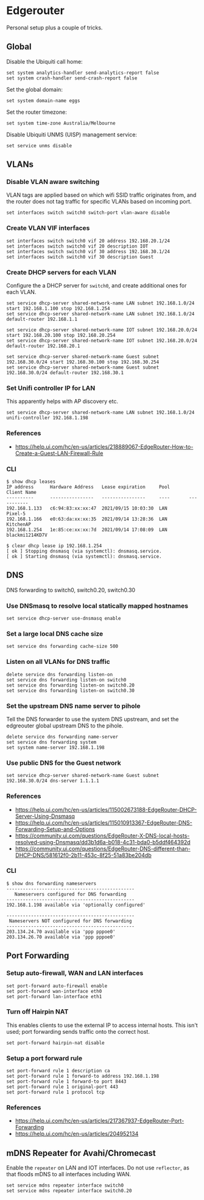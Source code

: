 Edgerouter
==========

Personal setup plus a couple of tricks.


Global
----------

Disable the Ubiquiti call home:
```
set system analytics-handler send-analytics-report false
set system crash-handler send-crash-report false
```

Set the global domain:
```
set system domain-name eggs
```

Set the router timezone:
```
set system time-zone Australia/Melbourne
```

Disable Ubiquiti UNMS (UISP) management service:
```
set service unms disable
```


VLANs
----------

### Disable VLAN aware switching

VLAN tags are applied based on which wifi SSID traffic originates from, and the router does not tag
traffic for specific VLANs based on incoming port.
```
set interfaces switch switch0 switch-port vlan-aware disable
```

### Create VLAN VIF interfaces
```
set interfaces switch switch0 vif 20 address 192.168.20.1/24
set interfaces switch switch0 vif 20 description IOT
set interfaces switch switch0 vif 30 address 192.168.30.1/24
set interfaces switch switch0 vif 30 description Guest
```

### Create DHCP servers for each VLAN

Configure the a DHCP server for `switch0`, and create additional ones for each VLAN.
```
set service dhcp-server shared-network-name LAN subnet 192.168.1.0/24 start 192.168.1.100 stop 192.168.1.254
set service dhcp-server shared-network-name LAN subnet 192.168.1.0/24 default-router 192.168.1.1

set service dhcp-server shared-network-name IOT subnet 192.168.20.0/24 start 192.168.20.100 stop 192.168.20.254
set service dhcp-server shared-network-name IOT subnet 192.168.20.0/24 default-router 192.168.20.1

set service dhcp-server shared-network-name Guest subnet 192.168.30.0/24 start 192.168.30.100 stop 192.168.30.254
set service dhcp-server shared-network-name Guest subnet 192.168.30.0/24 default-router 192.168.30.1
```

### Set Unifi controller IP for LAN

This apparently helps with AP discovery etc.
```
set service dhcp-server shared-network-name LAN subnet 192.168.1.0/24 unifi-controller 192.168.1.198
```

### References

* https://help.ui.com/hc/en-us/articles/218889067-EdgeRouter-How-to-Create-a-Guest-LAN-Firewall-Rule

### CLI

```
$ show dhcp leases
IP address      Hardware Address   Lease expiration     Pool       Client Name
----------      ----------------   ----------------     ----       -----------
192.168.1.133   c6:94:83:xx:xx:47  2021/09/15 10:03:30  LAN        Pixel-5
192.168.1.166   e0:63:da:xx:xx:35  2021/09/14 13:28:36  LAN        KitchenAP
192.168.1.254   1e:85:ce:xx:xx:7d  2021/09/14 17:08:09  LAN        blackmi1214KD7V

$ clear dhcp lease ip 192.168.1.254
[ ok ] Stopping dnsmasq (via systemctl): dnsmasq.service.
[ ok ] Starting dnsmasq (via systemctl): dnsmasq.service.
```


DNS
----------

DNS forwarding to switch0, switch0.20, switch0.30

### Use DNSmasq to resolve local statically mapped hostnames
```
set service dhcp-server use-dnsmasq enable
```

### Set a large local DNS cache size
```
set service dns forwarding cache-size 500
```

### Listen on all VLANs for DNS traffic
```
delete service dns forwarding listen-on
set service dns forwarding listen-on switch0
set service dns forwarding listen-on switch0.20
set service dns forwarding listen-on switch0.30
```

### Set the upstream DNS name server to pihole

Tell the DNS forwarder to use the system DNS upstream, and set the edgreouter global upstream DNS
to the pihole.
```
delete service dns forwarding name-server
set service dns forwarding system
set system name-server 192.168.1.198
```

### Use public DNS for the Guest network
```
set service dhcp-server shared-network-name Guest subnet 192.168.30.0/24 dns-server 1.1.1.1
```

### References

* https://help.ui.com/hc/en-us/articles/115002673188-EdgeRouter-DHCP-Server-Using-Dnsmasq
* https://help.ui.com/hc/en-us/articles/115010913367-EdgeRouter-DNS-Forwarding-Setup-and-Options
* https://community.ui.com/questions/EdgeRouter-X-DNS-local-hosts-resolved-using-Dnsmasq/dd3b1d6a-b018-4c31-bda0-b5ddf464392d
* https://community.ui.com/questions/EdgeRouter-DNS-different-than-DHCP-DNS/581612f0-2b11-453c-8f25-51a83be204db

### CLI

```
$ show dns forwarding nameservers
-----------------------------------------------
   Nameservers configured for DNS forwarding
-----------------------------------------------
192.168.1.198 available via 'optionally configured'

-----------------------------------------------
 Nameservers NOT configured for DNS forwarding
-----------------------------------------------
203.134.24.70 available via 'ppp pppoe0'
203.134.26.70 available via 'ppp pppoe0'
```


Port Forwarding
----------

### Setup auto-firewall, WAN and LAN interfaces

```
set port-forward auto-firewall enable
set port-forward wan-interface eth0
set port-forward lan-interface eth1
```

### Turn off Hairpin NAT

This enables clients to use the external IP to access internal hosts. This isn't used; port forwarding
sends traffic onto the correct host.

```
set port-forward hairpin-nat disable
```

### Setup a port forward rule

```
set port-forward rule 1 description ca
set port-forward rule 1 forward-to address 192.168.1.198
set port-forward rule 1 forward-to port 8443
set port-forward rule 1 original-port 443
set port-forward rule 1 protocol tcp
```

### References

* https://help.ui.com/hc/en-us/articles/217367937-EdgeRouter-Port-Forwarding
* https://help.ui.com/hc/en-us/articles/204952134



mDNS Repeater for Avahi/Chromecast
----------

Enable the `repeater` on LAN and IOT interfaces. Do not use `reflector`, as that floods mDNS to all
interfaces including WAN.
```
set service mdns repeater interface switch0
set service mdns repeater interface switch0.20
```
